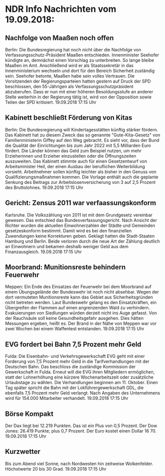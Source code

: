# NDR Info Nachrichten vom 19.09.2018:


## Nachfolge von Maaßen noch offen
Berlin: Die Bundesregierung hat noch nicht über die Nachfolge von Verfassungsschutz-Präsident Maaßen entschieden. Innenminister Seehofer kündigte an, demnächst einen Vorschlag zu unterbreiten. So lange bleibe Maaßen im Amt. Anschließend wird er als Staatssekretär in das Innenministerium wechseln und dort für den Bereich Sicherheit zuständig sein. Seehofer betonte, Maaßen habe sein volles Vertrauen. Die Vorsitzenden der Regierungsparteien hatten gestern auf Druck der SPD beschlossen, den 55-Jährigen als Verfassungsschutzpräsident abzuberufen. Dass er nun mit einer höheren Besoldungsstufe an anderer Stelle weiterhin in der Regierung tätig ist, wird von der Opposition sowie Teilen der SPD kritisiert. 19.09.2018 17:15 Uhr 

## Kabinett beschließt Förderung von Kitas
Berlin:	Die Bundesregierung will Kindertagesstätten künftig stärker fördern. Das Kabinett hat zu diesem Zweck das so genannte "Gute-Kita-Gesetz" von Familienministerin Giffey auf den Weg gebracht. Es sieht vor, dass der Bund die Qualität der Einrichtungen bis zum Jahr 2022 mit 5,5 Milliarden Euro fördert. Die Länder können das Geld zum Beispiel nutzen, um mehr Erzieherinnen und Erzieher einzustellen oder die Öffnungszeiten auszuweiten. Das Kabinett stimmte auch für einen Gesetzentwurf von Arbeitsminister Heil, der einen Ausbau der beruflichen Weiterbildung vorsieht. Arbeitnehmer sollen künftig leichter als bisher in den Genuss von Qualifizierungsmaßnahmen kommen. Die Vorlage enthält auch die geplante Senkung des Beitrags zur Arbeitslosenversicherung von 3 auf 2,5 Prozent des Bruttolohnes. 19.09.2018 17:15 Uhr 

## Gericht: Zensus 2011 war verfaassungskonform
Karlsruhe. Die Volkszählung von 2011 ist mit dem Grundgesetz vereinbar gewesen. Das entschied das Bundesverfassungsgericht. Nach Ansicht der Richter wurden die aktuellen Einwohnerzahlen der Städte und Gemeinden gesetzeskonform bestimmt. Damit wird es bei den finanziellen Zuwendungen keine Korrekturen geben. Geklagt hatten die Stadt-Staaten Hamburg und Berlin. Beide verloren durch die neue Art der Zählung deutlich an Einwohnern und bekamen deshalb weniger Geld aus dem Finanzausgleich. 19.09.2018 17:15 Uhr 

## Moorbrand: Munitionsreste behindern Feuerwehr
Meppen: Ein Ende des Einsatzes der Feuerwehr bei dem Moorbrand auf einem Übungsgelände der Bundeswehr ist noch nicht absehbar. Wegen der dort vermuteten Munitionsreste kann das Gebiet aus Sicherheitsgründen nicht betreten werden. Laut Bundeswehr gelang es den Einsatzkräften, ein Übergreifen der Flammen auf einen angrenzenden Wald zu verhindern. Evakuierungen von Siedlungen würden derzeit nicht ins Auge gefasst. Von der Rauchsäule soll keine Gesundheitsgefahr ausgehen. Dies hätten Messungen ergeben, heißt es. Der Brand in der Nähe von Meppen war vor zwei Wochen bei einem Waffentest entstanden. 19.09.2018 17:15 Uhr 

## EVG fordert bei Bahn 7,5 Prozent mehr Geld
Fulda: Die Eisenbahn- und Verkehrsgewerkschaft EVG geht mit einer Forderung von 7,5 Prozent mehr Geld in die Tarifverhandlungen mit der Deutschen Bahn. Das beschloss die zuständige Kommission der Gewerkschaft in Fulda. Erneut will die EVG ihren Mitgliedern ermöglichen, statt der Lohnerhöhung eine kürzere Wochenarbeitszeit oder zusätzliche Urlaubstage zu wählen. Die Verhandlungen beginnen am 11. Oktober. Einen Tag später spricht die Bahn mit der Lokführergewerkschaft GDL, die ebenfalls 7,5 Prozent mehr Geld verlangt. Nach Angaben des Unternehmens wird für 154.000 Mitarbeiter verhandelt. 19.09.2018 17:15 Uhr 

## Börse Kompakt
Der Dax liegt bei 12.219 Punkten. Das ist ein Plus von 0,5 Prozent. Der Dow Jones: 26.419 Punkte; plus 0,7 Prozent. Der Euro kostet einen Dollar 16 70. 19.09.2018 17:15 Uhr 

## Kurzwetter
Bis zum Abend viel Sonne, nach Nordwesten hin zeitweise Wolkenfelder. Höchstwerte 20 bis 30 Grad. 19.09.2018 17:15 Uhr 
